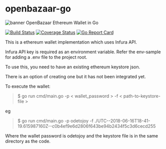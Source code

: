 # openbazaar-go
![banner](https://i.imgur.com/iOnXDXK.png)
OpenBazaar Ethereum Wallet in Go

[![Build Status](https://travis-ci.org/OpenBazaar/go-ethwallet.svg?branch=master)](https://travis-ci.org/OpenBazaar/go-ethwallet)
[![Coverage Status](https://coveralls.io/repos/github/OpenBazaar/go-ethwallet/badge.svg?branch=master)](https://coveralls.io/github/OpenBazaar/go-ethwallet?branch=master)
[![Go Report Card](https://goreportcard.com/badge/github.com/OpenBazaar/go-ethwallet)](https://goreportcard.com/report/github.com/OpenBazaar/go-ethwallet)


This is a ethereum wallet implementation which uses Infura API.

Infura API key is required as an environment variable. Refer the
env-sample for adding a .env file to the project root.

To use this, you need to have an existing ethereum keystore json.

There is an option of creating one but it has not been integrated yet.

To execute the wallet:

>$ go run cmd/main.go -p < wallet_password > -f < path-to-keystore-file >

eg

>$ go run cmd/main.go -p odetojoy -f ./UTC--2018-06-16T18-41-19.615987160Z--c0b4ef9e6d2806f643be94b2434f5c3d6cecd255

Where the wallet password is odetojoy and the keystore file is in the same directory
as the code.